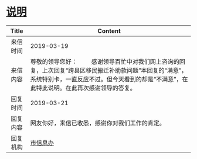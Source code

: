 # <a href="http://www.shangluo.gov.cn/zmhd/ldxxxx.jsp?urltype=leadermail.LeaderMailContentUrl&wbtreeid=1112&leadermailid=5172">说明</a>
| Title |                                                   Content                                                    |
|:-----:|--------------------------------------------------------------------------------------------------------------|
| 来信时间  | 2019-03-19                                                                                                   |
| 来信内容  | 尊敬的领导您好：         感谢领导百忙中对我们网上咨询的回复，上次回复“跨县区移民搬迁补助款问题”本回复的“满意”，系统特别卡，一直反应不过。但今天看到的却是“不满意”，在此特此说明。在此再次感谢领导的答复。 |
| 回复时间  | 2019-03-21                                                                                                   |
| 回复内容  | 网友你好，来信已收悉，感谢你对我们工作的肯定。                                                                                      |
| 回复机构  | <a href="../../category/agencies/市信息办.md">市信息办</a>                                                           |